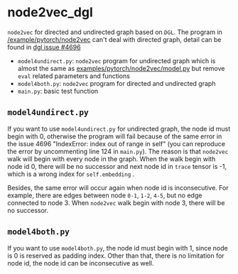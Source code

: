 # node2vec_dgl
`node2vec` for directed and undirected graph based on `DGL`. The program in [/example/pytorch/node2vec](https://github.com/dmlc/dgl/tree/master/examples/pytorch/node2vec) can't deal with directed graph, detail can be found in [dgl issue #4696](https://github.com/dmlc/dgl/issues/4696)

- `model4undirect.py`: `node2vec` program for undirected graph which is almost the same as  [examples/pytorch/node2vec/model.py](https://github.com/dmlc/dgl/blob/master/examples/pytorch/node2vec/model.py) but remove `eval` related parameters and functions
- `model4both.py`: `node2vec` program for directed and undirected graph
- `main.py`: basic test function



## `model4undirect.py` 

If you want to use `model4undirect.py` for undirected graph, the node id must begin with 0, otherwise the program will fail because of  the same error in the issue 4696 "IndexError: index out of range in self" (you can reproduce the error by uncommenting line 124 in `main.py`). The reason is that `node2vec`  walk will begin with every node in the graph. When the walk begin with node id 0, there will be no successor and next node id in `trace` tensor is -1, which is a wrong index for `self.embedding` . 

Besides, the same error will occur again when node id is inconsecutive. For example, there are edges between node `0-1`, `1-2`, `4-5`, but no edge connected to node 3. When `node2vec` walk begin with node 3, there will be no successor.

## `model4both.py`

If you want to use `model4both.py`, the node id must begin with 1, since node is 0 is reserved as padding index. Other than that, there is no limitation for node id, the node id can be inconsecutive as well.
